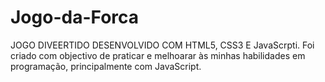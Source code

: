 ﻿# Jogo-da-Forca
JOGO DIVEERTIDO DESENVOLVIDO COM HTML5, CSS3 E JavaScrpti.
Foi criado com objectivo de praticar e melhoarar às minhas habilidades em programação, principalmente com JavaScript.

